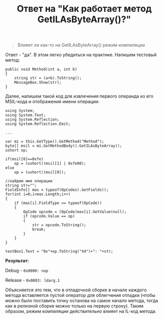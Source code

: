﻿---
title: "Ответ на \"Как работает метод GetILAsByteArray()?\""
se.owner.user_id: 240512
se.owner.display_name: "MSDN.WhiteKnight"
se.owner.link: "https://ru.stackoverflow.com/users/240512/msdn-whiteknight"
se.answer_id: 841834
se.question_id: 840790
se.post_type: answer
se.score: 5
se.is_accepted: True
---
<blockquote>
  <p>Влияет ли как-то на GetILAsByteArray() режим компиляции</p>
</blockquote>

<p>Ответ - "да". В этом легко убедиться на практике. Напишем тестовый метод:</p>

<pre><code>public void Method(int a, int b)
{    
    string str = (a+b).ToString();
    MessageBox.Show(str);
}
</code></pre>

<p>Далее, напишем такой код для извлечения первого операнда из его MSIL-кода и отображения имени операции:</p>

<pre><code>using System;
using System.Text;
using System.Reflection;
using System.Reflection.Emit;

...

var mi = this.GetType().GetMethod("Method");
byte[] msil = mi.GetMethodBody().GetILAsByteArray();
ushort op;

if(msil[0]==0xfe) 
    op = (ushort)(msil[1] | 0xfe00);
else 
    op = (ushort)(msil[0]);

//найдем имя операции
string str="";
FieldInfo[] mas = typeof(OpCodes).GetFields();
for(int i=0;i&lt;mas.Length;i++)
{                
    if (mas[i].FieldType == typeof(OpCode))
    {
        OpCode opcode = (OpCode)mas[i].GetValue(null);
        if (opcode.Value == op)
        {
            str = opcode.ToString();
            break;
        }
    }
}

textBox1.Text = "0x"+op.ToString("X4")+": "+str;
</code></pre>

<p><strong>Результат:</strong> </p>

<p>Debug - <code>0x0000: nop</code></p>

<p>Release - <code>0x0003: ldarg.1</code></p>

<p>Объясняется это тем, что в отладочной сборке в начале каждого метода вставляется пустой оператор для облегчения отладки (чтобы можно было поставить точку останова на самое начало метода, тогда как в релизной сборке можно только на первую строку). Таким образом, режим компиляции действительно влияет на IL-код метода.</p>
